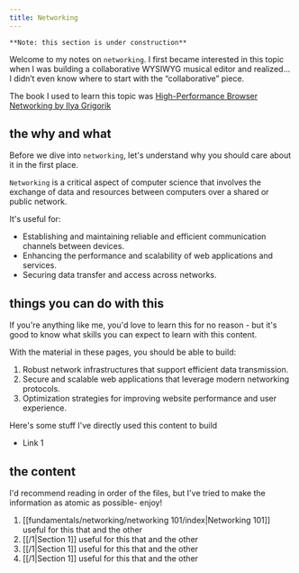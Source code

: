 ```yaml
---
title: Networking
---
```

`**Note: this section is under construction**`

Welcome to my notes on `networking`. I first became interested in this topic when I was building a collaborative WYSIWYG musical editor and realized… I didn’t even know where to start with the “collaborative” piece.

The book I used to learn this topic was [High-Performance Browser Networking by Ilya Grigorik](https://hpbn.co/)

## the why and what

Before we dive into `networking`, let's understand why you should care about it in the first place.

`Networking` is a critical aspect of computer science that involves the exchange of data and resources between computers over a shared or public network.

It's useful for:
- Establishing and maintaining reliable and efficient communication channels between devices.
- Enhancing the performance and scalability of web applications and services.
- Securing data transfer and access across networks.

## things you can do with this

If you're anything like me, you'd love to learn this for no reason - but it's good to know what skills you can expect to learn with this content.

With the material in these pages, you should be able to build:
1. Robust network infrastructures that support efficient data transmission.
2. Secure and scalable web applications that leverage modern networking protocols.
3. Optimization strategies for improving website performance and user experience.

Here's some stuff I've directly used this content to build
- Link 1

## the content

I'd recommend reading in order of the files, but I've tried to make the information as atomic as possible- enjoy!

1. [[fundamentals/networking/networking 101/index|Networking 101]] useful for this that and the other
2. [[/1|Section 1]] useful for this that and the other
3. [[/1|Section 1]] useful for this that and the other
4. [[/1|Section 1]] useful for this that and the other